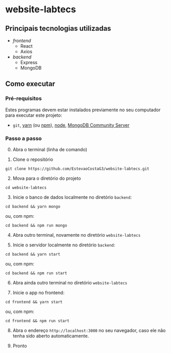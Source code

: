 # website-labtecs

## Principais tecnologias utilizadas

- _frontend_
  - React
  - Axios
- _backend_
  - Express
  - MongoDB

## Como executar

### Pré-requisitos

Estes programas devem estar instalados previamente no seu computador para executar este projeto:

- `git`, [yarn](https://yarnpkg.com/) (ou [npm](https://yarnpkg.com/)), [node](https://nodejs.org/en/), [MongoDB Community Server](https://www.mongodb.com/download-center/community)

### Passo a passo

0. Abra o terminal (linha de comando)

1. Clone o repositório
```
git clone https://github.com/EstevaoCostaG3/website-labtecs.git
```

2. Mova para o diretório do projeto

```
cd website-labtecs
```

3. Inicie o banco de dados localmente no diretório `backend`:

```
cd backend && yarn mongo
```

ou, com npm:

```
cd backend && npm run mongo
```

4. Abra outro terminal, novamente no diretório `website-labtecs`

5. Inicie o servidor localmente no diretório `backend`:

```
cd backend && yarn start
```

ou, com npm:

```
cd backend && npm run start
```

6. Abra ainda outro terminal no diretório `website-labtecs`

7. Inicie o app no frontend:

```
cd frontend && yarn start
```

ou, com npm:

```
cd frontend && npm run start
```

8. Abra o endereço `http://localhost:3000` no seu navegador, caso ele não tenha sido aberto automaticamente.

9. Pronto
